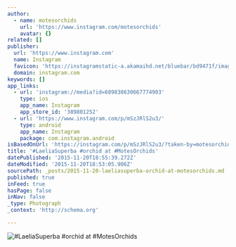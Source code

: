 ```yaml
---
author:
  - name: motesorchids
    url: 'https://www.instagram.com/motesorchids'
    avatar: {}
related: []
publisher:
  url: 'https://www.instagram.com'
  name: Instagram
  favicon: 'https://instagramstatic-a.akamaihd.net/bluebar/bd9471f/images/ico/favicon.ico'
  domain: instagram.com
keywords: []
app_links:
  - url: 'instagram://media?id=689838630667774903'
    type: ios
    app_name: Instagram
    app_store_id: '389801252'
  - url: 'https://www.instagram.com/p/mSzJRlS2u3/'
    type: android
    app_name: Instagram
    package: com.instagram.android
isBasedOnUrl: 'https://instagram.com/p/mSzJRlS2u3/?taken-by=motesorchids'
title: '#LaeliaSuperba #orchid at #MotesOrchids'
datePublished: '2015-11-20T18:55:39.272Z'
dateModified: '2015-11-20T18:53:05.906Z'
sourcePath: _posts/2015-11-20-laeliasuperba-orchid-at-motesorchids.md
published: true
inFeed: true
hasPage: false
inNav: false
_type: Photograph
_context: 'http://schema.org'

---
```

![&num;LaeliaSuperba &num;orchid at &num;MotesOrchids](https://scontent.cdninstagram.com/hphotos-xfa1/t51.2885-15/e15/1170038_230315713832685_1676463373_n.jpg)